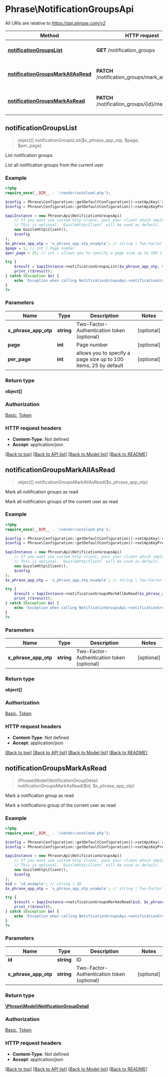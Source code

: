 # Phrase\NotificationGroupsApi

All URIs are relative to *https://api.phrase.com/v2*

Method | HTTP request | Description
------------- | ------------- | -------------
[**notificationGroupsList**](NotificationGroupsApi.md#notificationGroupsList) | **GET** /notification_groups | List notification groups
[**notificationGroupsMarkAllAsRead**](NotificationGroupsApi.md#notificationGroupsMarkAllAsRead) | **PATCH** /notification_groups/mark_all_as_read | Mark all notification groups as read
[**notificationGroupsMarkAsRead**](NotificationGroupsApi.md#notificationGroupsMarkAsRead) | **PATCH** /notification_groups/{id}/mark_as_read | Mark a notification group as read



## notificationGroupsList

> object[] notificationGroupsList($x_phrase_app_otp, $page, $per_page)

List notification groups

List all notification groups from the current user

### Example

```php
<?php
require_once(__DIR__ . '/vendor/autoload.php');

$config = Phrase\Configuration::getDefaultConfiguration()->setApiKey('Authorization', 'YOUR_API_KEY');
$config = Phrase\Configuration::getDefaultConfiguration()->setApiKeyPrefix('Authorization', 'token');

$apiInstance = new Phrase\Api\NotificationGroupsApi(
    // If you want use custom http client, pass your client which implements `GuzzleHttp\ClientInterface`.
    // This is optional, `GuzzleHttp\Client` will be used as default.
    new GuzzleHttp\Client(),
    $config
);
$x_phrase_app_otp = 'x_phrase_app_otp_example'; // string | Two-Factor-Authentication token (optional)
$page = 1; // int | Page number
$per_page = 25; // int | allows you to specify a page size up to 100 items, 25 by default

try {
    $result = $apiInstance->notificationGroupsList($x_phrase_app_otp, $page, $per_page);
    print_r($result);
} catch (Exception $e) {
    echo 'Exception when calling NotificationGroupsApi->notificationGroupsList: ', $e->getMessage(), PHP_EOL;
}
?>
```

### Parameters


Name | Type | Description  | Notes
------------- | ------------- | ------------- | -------------
 **x_phrase_app_otp** | **string**| Two-Factor-Authentication token (optional) | [optional]
 **page** | **int**| Page number | [optional]
 **per_page** | **int**| allows you to specify a page size up to 100 items, 25 by default | [optional]

### Return type

**object[]**

### Authorization

[Basic](../../README.md#Basic), [Token](../../README.md#Token)

### HTTP request headers

- **Content-Type**: Not defined
- **Accept**: application/json

[[Back to top]](#) [[Back to API list]](../../README.md#documentation-for-api-endpoints)
[[Back to Model list]](../../README.md#documentation-for-models)
[[Back to README]](../../README.md)


## notificationGroupsMarkAllAsRead

> object[] notificationGroupsMarkAllAsRead($x_phrase_app_otp)

Mark all notification groups as read

Mark all notification groups of the current user as read

### Example

```php
<?php
require_once(__DIR__ . '/vendor/autoload.php');

$config = Phrase\Configuration::getDefaultConfiguration()->setApiKey('Authorization', 'YOUR_API_KEY');
$config = Phrase\Configuration::getDefaultConfiguration()->setApiKeyPrefix('Authorization', 'token');

$apiInstance = new Phrase\Api\NotificationGroupsApi(
    // If you want use custom http client, pass your client which implements `GuzzleHttp\ClientInterface`.
    // This is optional, `GuzzleHttp\Client` will be used as default.
    new GuzzleHttp\Client(),
    $config
);
$x_phrase_app_otp = 'x_phrase_app_otp_example'; // string | Two-Factor-Authentication token (optional)

try {
    $result = $apiInstance->notificationGroupsMarkAllAsRead($x_phrase_app_otp);
    print_r($result);
} catch (Exception $e) {
    echo 'Exception when calling NotificationGroupsApi->notificationGroupsMarkAllAsRead: ', $e->getMessage(), PHP_EOL;
}
?>
```

### Parameters


Name | Type | Description  | Notes
------------- | ------------- | ------------- | -------------
 **x_phrase_app_otp** | **string**| Two-Factor-Authentication token (optional) | [optional]

### Return type

**object[]**

### Authorization

[Basic](../../README.md#Basic), [Token](../../README.md#Token)

### HTTP request headers

- **Content-Type**: Not defined
- **Accept**: application/json

[[Back to top]](#) [[Back to API list]](../../README.md#documentation-for-api-endpoints)
[[Back to Model list]](../../README.md#documentation-for-models)
[[Back to README]](../../README.md)


## notificationGroupsMarkAsRead

> \Phrase\Model\NotificationGroupDetail notificationGroupsMarkAsRead($id, $x_phrase_app_otp)

Mark a notification group as read

Mark a notifications group of the current user as read

### Example

```php
<?php
require_once(__DIR__ . '/vendor/autoload.php');

$config = Phrase\Configuration::getDefaultConfiguration()->setApiKey('Authorization', 'YOUR_API_KEY');
$config = Phrase\Configuration::getDefaultConfiguration()->setApiKeyPrefix('Authorization', 'token');

$apiInstance = new Phrase\Api\NotificationGroupsApi(
    // If you want use custom http client, pass your client which implements `GuzzleHttp\ClientInterface`.
    // This is optional, `GuzzleHttp\Client` will be used as default.
    new GuzzleHttp\Client(),
    $config
);
$id = 'id_example'; // string | ID
$x_phrase_app_otp = 'x_phrase_app_otp_example'; // string | Two-Factor-Authentication token (optional)

try {
    $result = $apiInstance->notificationGroupsMarkAsRead($id, $x_phrase_app_otp);
    print_r($result);
} catch (Exception $e) {
    echo 'Exception when calling NotificationGroupsApi->notificationGroupsMarkAsRead: ', $e->getMessage(), PHP_EOL;
}
?>
```

### Parameters


Name | Type | Description  | Notes
------------- | ------------- | ------------- | -------------
 **id** | **string**| ID |
 **x_phrase_app_otp** | **string**| Two-Factor-Authentication token (optional) | [optional]

### Return type

[**\Phrase\Model\NotificationGroupDetail**](../Model/NotificationGroupDetail.md)

### Authorization

[Basic](../../README.md#Basic), [Token](../../README.md#Token)

### HTTP request headers

- **Content-Type**: Not defined
- **Accept**: application/json

[[Back to top]](#) [[Back to API list]](../../README.md#documentation-for-api-endpoints)
[[Back to Model list]](../../README.md#documentation-for-models)
[[Back to README]](../../README.md)

